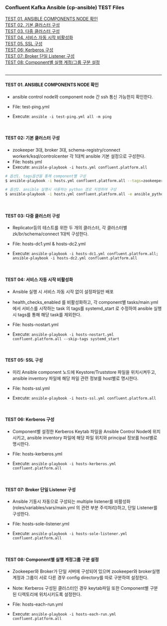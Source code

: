 
### Confluent Kafka Ansible (cp-ansible) TEST Files  
  
[TEST 01. ANSIBLE COMPONENTS NODE 확인](#test-01-ansible-components-node-확인)  
[TEST 02. 기본 클러스터 구성](#test-02-기본-클러스터-구성)  
[TEST 03. 다중 클러스터 구성](#test-03-다중-클러스터-구성)  
[TEST 04. 서비스 자동 시작 비활성화](#test-04-서비스-자동-시작-비활성화)  
[TEST 05. SSL 구성](#test-05-ssl-구성)  
[TEST 06: Kerberos 구성](#test-06-kerberos-구성)  
[TEST 07: Broker 단일 Listener 구성](#test-07-broker-단일-listener-구성)  
[TEST 08: Component별 실행 계정/그룹 구분 설정](#test-08-component별-실행-계정그룹-구분-설정)
  <br/><br/>  

---------------------------------------------

#### TEST 01. ANSIBLE COMPONENTS NODE 확인
- ansible control node와 component node 간 ssh 통신 가능한지 확인한다. 
- File: test-ping.yml  
- Execute: `ansible -i test-ping.yml all -m ping`   
  
  <br/>
#### TEST 02: 기본 클러스터 구성
- zookeeper 3대, broker 3대, schema-registry/connect workerk/ksql/controlcenter 각 1대씩 ansible 기본 설정으로 구성한다.
- File: hosts.yml   
- Execute: `ansible-playbook -i hosts.yml confluent.platform.all`  
```bash  
# 옵션1. tags옵션을 통해 component별 구성
$ ansible-playbook -i hosts.yml confluent.platform.all --tags=zookeeper  

# 옵션2. ansible 실행시 사용하는 python 경로 지정하여 구성 
$ ansible-playbook -i hosts.yml confluent.platform.all -e ansible_python_interpreter=/usr/bin/python3  
```    
  
  <br/>
  
#### TEST 03: 다중 클러스터 구성 
- Replicator등의 테스트를 위한 두 개의 클러스터, 각 클러스터별 zk/br/schema/connect 1대씩 구성한다.
- File: hosts-dc1.yml & hosts-dc2.yml  
- Execute: `ansible-playbook -i hosts-dc1.yml confluent.platform.all; ansible-playbook -i hosts-dc2.yml confluent.platform.all`  
  
  <br/>
  
#### TEST 04: 서비스 자동 시작 비활성화  
- Ansible 실행 시 서비스 자동 시작 없이 설정파일만 배포
- health_checks_enabled 를 비활성화하고, 각 component별 tasks/main.yml 에서 서비스를 시작하는 task 의 tags를
systemd_start 로 수정하여 ansible 실행시 tags를 통해 해당 task를 제외한다.
- File: hosts-nostart.yml    
- Execute: `ansible-playbook -i hosts-nostart.yml confluent.platform.all --skip-tags systemd_start`   
  
  <br/>
#### TEST 05: SSL 구성 
- 미리 Ansible component 노드에 Keystore/Truststore 파일을 위치시켜두고, ansible inventory 파일에 해당 파일 관련 정보를 host별로 명시한다.
- File: hosts-ssl.yml  
- Execute: `ansible-playbook -i hosts-ssl.yml confluent.platform.all`
  
  <br/>
#### TEST 06: Kerberos 구성  
- Component별 설정한 Kerberos Keytab 파일을 Ansible Control Node에 위치시키고, ansible inventory 파일에 해당 파일 위치와 principal 정보를 host별로 명시한다.
- File: hosts-kerberos.yml   
- Execute: `ansible-playbook -i hosts-kerberos.yml confluent.platform.all`  
  
  <br/>
#### TEST 07: Broker 단일 Listener 구성  
- Ansible 기동시 자동으로 구성되는 multiple listener를 비활성화(roles/variables/vars/main.yml 의 관련 부분 주석처리)하고, 단일 Listener를 구성한다. 
- File: hosts-sole-listener.yml   
- Execute: `ansible-playbook -i hosts-sole-listener.yml confluent.platform.all`
  
  <br/>
#### TEST 08: Component별 실행 계정그룹 구분 설정 
- Zookeeper와 Broker가 단일 서버에 구성되어 있으며 zookeeper와 broker실행 계정과 그룹이 서로 다른 경우 config directory를 따로 구분하여 설정한다. 
- Note: Kerberos 구성된 클러스터인 경우 keytab파일 또한 Component별 구분된 디렉토리에 위치시키도록 설정한다.  
- File: hosts-each-run.yml   
- Execute: `ansible-playbook -i hosts-each-run.yml confluent.platform.all`
    
  <br/>

